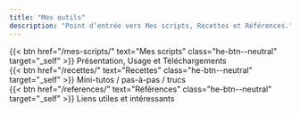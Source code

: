```yaml
---
title: "Mes outils"
description: "Point d’entrée vers Mes scripts, Recettes et Références."
---
```


<div class="tools-list">
  <div class="tool-item dl-row" style="gap:.8rem;">
    {{< btn href="/mes-scripts/" text="Mes scripts" class="he-btn--neutral" target="_self" >}}
    <span>Présentation, Usage et Téléchargements</span>
  </div>

  <div class="tool-item dl-row" style="gap:.8rem;">
    {{< btn href="/recettes/" text="Recettes" class="he-btn--neutral" target="_self" >}}
    <span>Mini-tutos / pas-à-pas / trucs</span>
  </div>

  <div class="tool-item dl-row" style="gap:.8rem;">
    {{< btn href="/references/" text="Références" class="he-btn--neutral" target="_self" >}}
    <span>Liens utiles et intéressants</span>
  </div>
</div>
